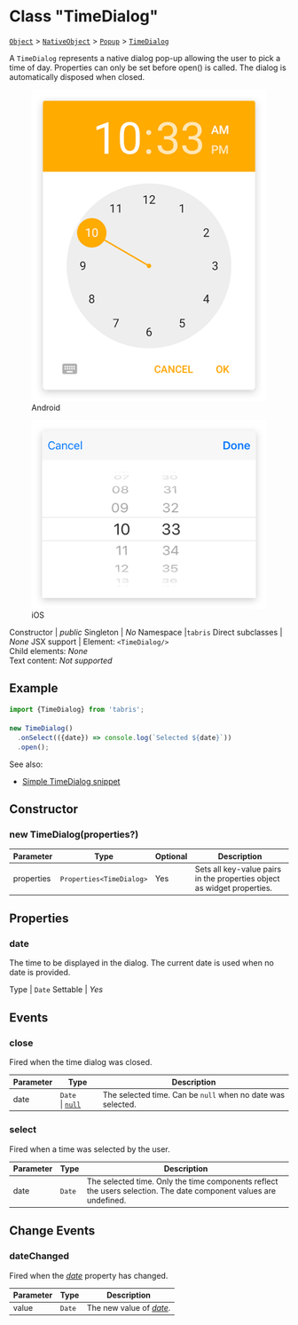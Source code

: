 ---
---
# Class "TimeDialog"

<span style="white-space:nowrap;">[`Object`](https://developer.mozilla.org/en-US/docs/Web/JavaScript/Reference/Global_Objects/Object)</span> > <span style="white-space:nowrap;">[`NativeObject`](NativeObject.md)</span> > <span style="white-space:nowrap;">[`Popup`](Popup.md)</span> > <span style="white-space:nowrap;">[`TimeDialog`](TimeDialog.md)</span>

A `TimeDialog` represents a native dialog pop-up allowing the user to pick a time of day. Properties can only be set before open() is called. The dialog is automatically disposed when closed.


<div class="tabris-image"><figure><div><img srcset="img/android/TimeDialog.png 2x" src="img/android/TimeDialog.png" alt="TimeDialog on Android"/></div><figcaption>Android</figcaption></figure><figure><div><img srcset="img/ios/TimeDialog.png 2x" src="img/ios/TimeDialog.png" alt="TimeDialog on iOS"/></div><figcaption>iOS</figcaption></figure></div>

Constructor | *public*
Singleton | *No*
Namespace |`tabris`
Direct subclasses | *None*
JSX support | Element: `<TimeDialog/>`<br/>Child elements: *None*<br/>Text content: *Not supported*<br/>

## Example
```js
import {TimeDialog} from 'tabris';

new TimeDialog()
  .onSelect(({date}) => console.log(`Selected ${date}`))
  .open();
```

See also:

- [Simple TimeDialog snippet](https://github.com/eclipsesource/tabris-js/tree/v3.0.0-beta2-dev.20190311+1537/snippets/timedialog.js)

## Constructor

### new TimeDialog(properties?)

Parameter|Type|Optional|Description
-|-|-|-
properties | <span style="white-space:nowrap;">`Properties<TimeDialog>`</span> | Yes | Sets all key-value pairs in the properties object as widget properties.

## Properties

### date


The time to be displayed in the dialog. The current date is used when no date is provided.

Type | <span style="white-space:nowrap;">`Date`</span>
Settable | *Yes*





## Events

### close

Fired when the time dialog was closed.

Parameter|Type|Description
-|-|-
date | <span style="white-space:nowrap;">`Date` \| [`null`](https://developer.mozilla.org/en-US/docs/Web/JavaScript/Data_structures#Null_type)</span> | The selected time. Can be `null` when no date was selected.

### select

Fired when a time was selected by the user.

Parameter|Type|Description
-|-|-
date | <span style="white-space:nowrap;">`Date`</span> | The selected time. Only the time components reflect the users selection. The date component values are undefined.

## Change Events

### dateChanged

Fired when the [*date*](#date) property has changed.

Parameter|Type|Description
-|-|-
value | <span style="white-space:nowrap;">`Date`</span> | The new value of [*date*](#date).

